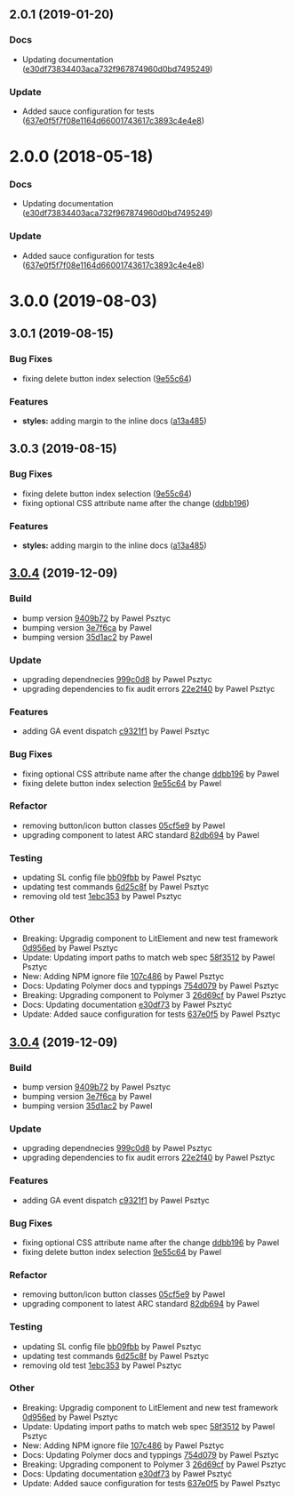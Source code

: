 <a name="2.0.1"></a>
## 2.0.1 (2019-01-20)


### Docs

* Updating documentation ([e30df73834403aca732f967874960d0bd7495249](https://github.com/advanced-rest-client/api-form-mixin/commit/e30df73834403aca732f967874960d0bd7495249))

### Update

* Added sauce configuration for tests ([637e0f5f7f08e1164d66001743617c3893c4e4e8](https://github.com/advanced-rest-client/api-form-mixin/commit/637e0f5f7f08e1164d66001743617c3893c4e4e8))



<a name="2.0.0"></a>
# 2.0.0 (2018-05-18)


### Docs

* Updating documentation ([e30df73834403aca732f967874960d0bd7495249](https://github.com/advanced-rest-client/api-form-mixin/commit/e30df73834403aca732f967874960d0bd7495249))

### Update

* Added sauce configuration for tests ([637e0f5f7f08e1164d66001743617c3893c4e4e8](https://github.com/advanced-rest-client/api-form-mixin/commit/637e0f5f7f08e1164d66001743617c3893c4e4e8))



# 3.0.0 (2019-08-03)



## 3.0.1 (2019-08-15)


### Bug Fixes

* fixing delete button index selection ([9e55c64](https://github.com/advanced-rest-client/api-form-mixin/commit/9e55c64))


### Features

* **styles:** adding margin to the inline docs ([a13a485](https://github.com/advanced-rest-client/api-form-mixin/commit/a13a485))



## 3.0.3 (2019-08-15)


### Bug Fixes

* fixing delete button index selection ([9e55c64](https://github.com/advanced-rest-client/api-form-mixin/commit/9e55c64))
* fixing optional CSS attribute name after the change ([ddbb196](https://github.com/advanced-rest-client/api-form-mixin/commit/ddbb196))


### Features

* **styles:** adding margin to the inline docs ([a13a485](https://github.com/advanced-rest-client/api-form-mixin/commit/a13a485))



<a name="3.0.4"></a>
## [3.0.4](https://github.com/advanced-rest-client/api-form-mixin/compare/3.0.1...3.0.4) (2019-12-09)

### Build

* bump version [9409b72](https://github.com/advanced-rest-client/api-form-mixin/commit/9409b724cd7521b981db9d28f755fddae50b2a7c) by Pawel Psztyc
* bumping version [3e7f6ca](https://github.com/advanced-rest-client/api-form-mixin/commit/3e7f6ca3c0b5da9d0aff3d0e9e7a06f1925e0681) by Pawel
* bumping version [35d1ac2](https://github.com/advanced-rest-client/api-form-mixin/commit/35d1ac2c9a246ebc999dda3bd826ca5459759d97) by Pawel


### Update

* upgrading dependnecies [999c0d8](https://github.com/advanced-rest-client/api-form-mixin/commit/999c0d86cb3f9724fee2cc6c88c4a6b4162bd5d9) by Pawel Psztyc
* upgrading dependencies to fix audit errors [22e2f40](https://github.com/advanced-rest-client/api-form-mixin/commit/22e2f402df548804f111ebe901d454e3d8d723fa) by Pawel Psztyc


### Features

* adding GA event dispatch [c9321f1](https://github.com/advanced-rest-client/api-form-mixin/commit/c9321f1461335a8ce19fa674ad9b4359424d90f8) by Pawel Psztyc


### Bug Fixes

* fixing optional CSS attribute name after the change [ddbb196](https://github.com/advanced-rest-client/api-form-mixin/commit/ddbb196affd21e067ed53df25d6ead21ca50bbf0) by Pawel
* fixing delete button index selection [9e55c64](https://github.com/advanced-rest-client/api-form-mixin/commit/9e55c64a2e73a403d6f5a45fb53077db318a7bbb) by Pawel


### Refactor

* removing button/icon button classes [05cf5e9](https://github.com/advanced-rest-client/api-form-mixin/commit/05cf5e9d7239ad158de6071418ef02c9e556553b) by Pawel
* upgrading component to latest ARC standard [82db694](https://github.com/advanced-rest-client/api-form-mixin/commit/82db694419d38a228cff26d2b1b97d3a2da32a52) by Pawel


### Testing

* updating SL config file [bb09fbb](https://github.com/advanced-rest-client/api-form-mixin/commit/bb09fbba414262b346952752ddc9d8b51c9ec8ce) by Pawel Psztyc
* updating test commands [6d25c8f](https://github.com/advanced-rest-client/api-form-mixin/commit/6d25c8f3d2735173ad385b34aa5987a41af0c37e) by Pawel Psztyc
* removing old test [1ebc353](https://github.com/advanced-rest-client/api-form-mixin/commit/1ebc353e0868ca54ad95d2aa63e3526da3ebf03a) by Pawel Psztyc


### Other

* Breaking: Upgradig component to LitElement and new test framework
 [0d956ed](https://github.com/advanced-rest-client/api-form-mixin/commit/0d956ed47fd9c888b3280aa1ddde5caf4f82ba11) by Pawel Psztyc
* Update: Updating import paths to match web spec
 [58f3512](https://github.com/advanced-rest-client/api-form-mixin/commit/58f35122d1a64e0052f01db440301d0320283d26) by Pawel Psztyc
* New: Adding NPM ignore file
 [107c486](https://github.com/advanced-rest-client/api-form-mixin/commit/107c4862c4f66ebef2761f8ffabedcf8067fccde) by Pawel Psztyc
* Docs: Updating Polymer docs and typpings
 [754d079](https://github.com/advanced-rest-client/api-form-mixin/commit/754d079e2e8a4762d6271aad3cae16a24a39e25f) by Pawel Psztyc
* Breaking: Upgrading component to Polymer 3
 [26d69cf](https://github.com/advanced-rest-client/api-form-mixin/commit/26d69cfe2ab9f5ab8dfa8b1d8bfeb76ee8d0647c) by Pawel Psztyc
* Docs: Updating documentation
 [e30df73](https://github.com/advanced-rest-client/api-form-mixin/commit/e30df73834403aca732f967874960d0bd7495249) by Paweł Psztyć
* Update: Added sauce configuration for tests
 [637e0f5](https://github.com/advanced-rest-client/api-form-mixin/commit/637e0f5f7f08e1164d66001743617c3893c4e4e8) by Pawel Psztyc


<a name="3.0.4"></a>
## [3.0.4](https://github.com/advanced-rest-client/api-form-mixin/compare/3.0.1...3.0.4) (2019-12-09)

### Build

* bump version [9409b72](https://github.com/advanced-rest-client/api-form-mixin/commit/9409b724cd7521b981db9d28f755fddae50b2a7c) by Pawel Psztyc
* bumping version [3e7f6ca](https://github.com/advanced-rest-client/api-form-mixin/commit/3e7f6ca3c0b5da9d0aff3d0e9e7a06f1925e0681) by Pawel
* bumping version [35d1ac2](https://github.com/advanced-rest-client/api-form-mixin/commit/35d1ac2c9a246ebc999dda3bd826ca5459759d97) by Pawel


### Update

* upgrading dependnecies [999c0d8](https://github.com/advanced-rest-client/api-form-mixin/commit/999c0d86cb3f9724fee2cc6c88c4a6b4162bd5d9) by Pawel Psztyc
* upgrading dependencies to fix audit errors [22e2f40](https://github.com/advanced-rest-client/api-form-mixin/commit/22e2f402df548804f111ebe901d454e3d8d723fa) by Pawel Psztyc


### Features

* adding GA event dispatch [c9321f1](https://github.com/advanced-rest-client/api-form-mixin/commit/c9321f1461335a8ce19fa674ad9b4359424d90f8) by Pawel Psztyc


### Bug Fixes

* fixing optional CSS attribute name after the change [ddbb196](https://github.com/advanced-rest-client/api-form-mixin/commit/ddbb196affd21e067ed53df25d6ead21ca50bbf0) by Pawel
* fixing delete button index selection [9e55c64](https://github.com/advanced-rest-client/api-form-mixin/commit/9e55c64a2e73a403d6f5a45fb53077db318a7bbb) by Pawel


### Refactor

* removing button/icon button classes [05cf5e9](https://github.com/advanced-rest-client/api-form-mixin/commit/05cf5e9d7239ad158de6071418ef02c9e556553b) by Pawel
* upgrading component to latest ARC standard [82db694](https://github.com/advanced-rest-client/api-form-mixin/commit/82db694419d38a228cff26d2b1b97d3a2da32a52) by Pawel


### Testing

* updating SL config file [bb09fbb](https://github.com/advanced-rest-client/api-form-mixin/commit/bb09fbba414262b346952752ddc9d8b51c9ec8ce) by Pawel Psztyc
* updating test commands [6d25c8f](https://github.com/advanced-rest-client/api-form-mixin/commit/6d25c8f3d2735173ad385b34aa5987a41af0c37e) by Pawel Psztyc
* removing old test [1ebc353](https://github.com/advanced-rest-client/api-form-mixin/commit/1ebc353e0868ca54ad95d2aa63e3526da3ebf03a) by Pawel Psztyc


### Other

* Breaking: Upgradig component to LitElement and new test framework
 [0d956ed](https://github.com/advanced-rest-client/api-form-mixin/commit/0d956ed47fd9c888b3280aa1ddde5caf4f82ba11) by Pawel Psztyc
* Update: Updating import paths to match web spec
 [58f3512](https://github.com/advanced-rest-client/api-form-mixin/commit/58f35122d1a64e0052f01db440301d0320283d26) by Pawel Psztyc
* New: Adding NPM ignore file
 [107c486](https://github.com/advanced-rest-client/api-form-mixin/commit/107c4862c4f66ebef2761f8ffabedcf8067fccde) by Pawel Psztyc
* Docs: Updating Polymer docs and typpings
 [754d079](https://github.com/advanced-rest-client/api-form-mixin/commit/754d079e2e8a4762d6271aad3cae16a24a39e25f) by Pawel Psztyc
* Breaking: Upgrading component to Polymer 3
 [26d69cf](https://github.com/advanced-rest-client/api-form-mixin/commit/26d69cfe2ab9f5ab8dfa8b1d8bfeb76ee8d0647c) by Pawel Psztyc
* Docs: Updating documentation
 [e30df73](https://github.com/advanced-rest-client/api-form-mixin/commit/e30df73834403aca732f967874960d0bd7495249) by Paweł Psztyć
* Update: Added sauce configuration for tests
 [637e0f5](https://github.com/advanced-rest-client/api-form-mixin/commit/637e0f5f7f08e1164d66001743617c3893c4e4e8) by Pawel Psztyc


